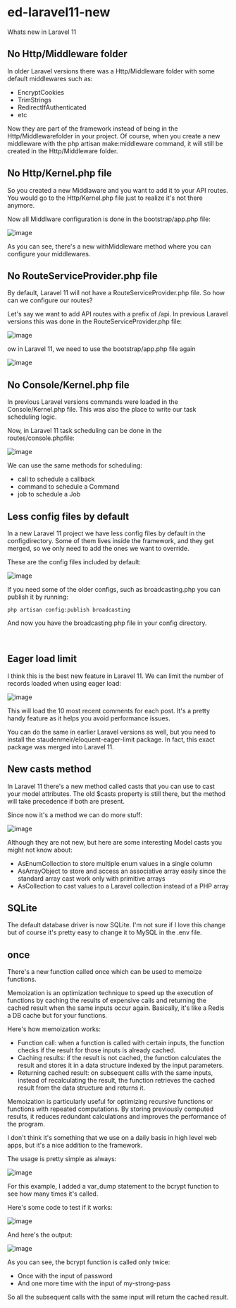 # ed-laravel11-new
Whats new in Laravel 11

## No Http/Middleware folder
In older Laravel versions there was a Http/Middleware folder with some default middlewares such as:

- EncryptCookies
- TrimStrings
- RedirectIfAuthenticated
- etc

Now they are part of the framework instead of being in the Http/Middlewarefolder in your project. Of course, when you create a new middleware with the php artisan make:middleware command, it will still be created in the Http/Middleware folder.

## No Http/Kernel.php file

So you created a new Middlaware and you want to add it to your API routes. You would go to the Http/Kernel.php file just to realize it's not there anymore.

Now all Middlware configuration is done in the bootstrap/app.php file:

![image](https://github.com/GrytsenkoAndrey/ed-laravel11-new/assets/63291871/ad02be27-684c-437d-b2e5-9ad034afd440)

As you can see, there's a new withMiddleware method where you can configure your middlewares.

## No RouteServiceProvider.php file

By default, Laravel 11 will not have a RouteServiceProvider.php file. So how can we configure our routes?

Let's say we want to add API routes with a prefix of /api. In previous Laravel versions this was done in the RouteServiceProvider.php file:

![image](https://github.com/GrytsenkoAndrey/ed-laravel11-new/assets/63291871/d5ab13d0-7476-4543-b68a-711db29a6473)

ow in Laravel 11, we need to use the bootstrap/app.php file again

![image](https://github.com/GrytsenkoAndrey/ed-laravel11-new/assets/63291871/ae03f1df-76b6-411f-a8fb-70a88e9431af)

## No Console/Kernel.php file

In previous Laravel versions commands were loaded in the Console/Kernel.php file. This was also the place to write our task scheduling logic.

Now, in Laravel 11 task scheduling can be done in the routes/console.phpfile:

![image](https://github.com/GrytsenkoAndrey/ed-laravel11-new/assets/63291871/f8a00419-3d4b-455f-85c0-d87e2d3bcf8a)

We can use the same methods for scheduling:

- call to schedule a callback
- command to schedule a Command
- job to schedule a Job

## Less config files by default

In a new Laravel 11 project we have less config files by default in the configdirectory. Some of them lives inside the framework, and they get merged, so we only need to add the ones we want to override.

These are the config files included by default:

![image](https://github.com/GrytsenkoAndrey/ed-laravel11-new/assets/63291871/1fa4a41a-518a-49dc-b4a5-975116ef9d89)

If you need some of the older configs, such as broadcasting.php you can publish it by running:

```php artisan config:publish broadcasting```

And now you have the broadcasting.php file in your config directory.

​
## ​Eager load limit

I think this is the best new feature in Laravel 11. We can limit the number of records loaded when using eager load:

![image](https://github.com/GrytsenkoAndrey/ed-laravel11-new/assets/63291871/6f89d493-e9b1-4dec-a1d9-e27eeb497ae8)

This will load the 10 most recent comments for each post. It's a pretty handy feature as it helps you avoid performance issues.

You can do the same in earlier Laravel versions as well, but you need to install the staudenmeir/eloquent-eager-limit package. In fact, this exact package was merged into Laravel 11.

## New casts method

In Laravel 11 there's a new method called casts that you can use to cast your model attributes. The old $casts property is still there, but the method will take precedence if both are present.

Since now it's a method we can do more stuff:

![image](https://github.com/GrytsenkoAndrey/ed-laravel11-new/assets/63291871/b4e2a295-076e-4655-898d-ab225b20e686)

Although they are not new, but here are some interesting Model casts you might not know about:

- AsEnumCollection to store multiple enum values in a single column
- AsArrayObject to store and access an associative array easily since the standard array cast work only with primitive arrays
- AsCollection to cast values to a Laravel collection instead of a PHP array

## SQLite
The default database driver is now SQLite. I'm not sure if I love this change but of course it's pretty easy to change it to MySQL in the .env file.

## once

There's a new function called once which can be used to memoize functions.

Memoization is an optimization technique to speed up the execution of functions by caching the results of expensive calls and returning the cached result when the same inputs occur again. Basically, it's like a Redis a DB cache but for your functions.

Here's how memoization works:

- Function call: when a function is called with certain inputs, the function checks if the result for those inputs is already cached.
- Caching results: if the result is not cached, the function calculates the result and stores it in a data structure indexed by the input parameters.
- Returning cached result: on subsequent calls with the same inputs, instead of recalculating the result, the function retrieves the cached result from the data structure and returns it.

Memoization is particularly useful for optimizing recursive functions or functions with repeated computations. By storing previously computed results, it reduces redundant calculations and improves the performance of the program.

I don't think it's something that we use on a daily basis in high level web apps, but it's a nice addition to the framework.

The usage is pretty simple as always:

![image](https://github.com/GrytsenkoAndrey/ed-laravel11-new/assets/63291871/3a842e6d-196d-4629-8c64-73aa556a2af6)

For this example, I added a var_dump statement to the bcrypt function to see how many times it's called.

Here's some code to test if it works:

![image](https://github.com/GrytsenkoAndrey/ed-laravel11-new/assets/63291871/48276549-74ca-4658-8352-ddf3b61f7e5f)

And here's the output:

![image](https://github.com/GrytsenkoAndrey/ed-laravel11-new/assets/63291871/8890b711-c06b-4768-b5a7-7593e3bf619f)

As you can see, the bcrypt function is called only twice:

- Once with the input of password
- And one more time with the input of my-strong-pass

So all the subsequent calls with the same input will return the cached result.




